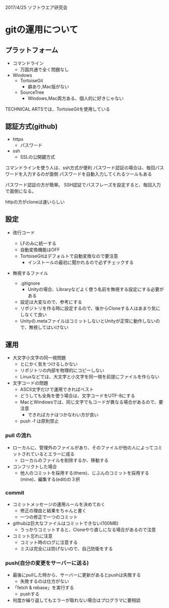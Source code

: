 2017/4/25 ソフトウエア研究会

# gitの運用について

## プラットフォーム

- コマンドライン
  - 万国共通で全く問題なし
- Windows
  - TortoiseGit
    - 癖あり,Mac版がない
  - SourceTree
    - Windows,Mac両方ある、個人的に好きじゃない

TECHNICAL ARTSでは、TortoiseGitを使用している

## 認証方式(github)

- https
  - パスワード
- ssh
  - SSLの公開鍵方式

コマンドラインを使う人は、ssh方式が便利
パスワード認証の場合は、毎回パスワードを入力するのが面倒
パスワードを自動入力してくれるツールもある

パスワード認証の方が簡単。
SSH認証でパスフレーズを設定すると、毎回入力で面倒になる。

httpの方がcloneは速いらしい

## 設定

- 改行コード
  - LFのみに統一する
  - 自動変換機能はOFF
  - TortoiseGitはデフォルトで自動変換なので要注意
    - インストールの最初に聞かれるので必ずチェックする

- 無視するファイル
  - .gitignore
    - Unityの場合、Libraryなどよく使う名前を無視する設定にする必要がある
  - 設定は大変なので、参考にする
  - リポジトリを作る時に設定するので、後からCloneする人はあまり気にしなくて良い
  - Unityの.metaファイルはコミットしないとUnityが正常に動作しないので、無視してはいけない


## 運用

- 大文字小文字の同一視問題
  - とにかく気をつけるしかない
  - リポジトリの内部を物理的にコピーしない
  - Linuxなどでは、大文字と小文字を同一視を前提にファイルを作らない
- 文字コードの問題
  - ASCII文字だけで運用できればベスト
  - どうしても全角を使う場合は、文字コードをUTF-8にする
  - MacとWindowsでは、同じ文字でもコードが異なる場合があるので、要注意
    - できればカナはつかなわい方が良い
  - push -f は原則禁止

### pull の流れ

- ローカルに、管理外のファイルがあり、そのファイルが他の人によってコミットされているとエラーに成る
  - ローカルのファイルを削除するか、移動する
- コンフリクトした場合
  - 他人のコミットを採用する(there)、じぶんのコミットを採用する(mine)、編集する(edit)の３択


### commit

- コミットメッセージの運用ルールを決めておく
  - 修正の理由と結果をちゃんと書く
  - 一つの修正で一つのコミット
- githubは巨大なファイルはコミットできない(100MB)
  - うっかりコミットすると、Cloneやり直しになる場合があるので注意
- コミット忘れに注意
  - コミット時のログに注意する
  - ミスは完全には防げないので、自己防衛をする


### push(自分の変更をサーバーに送る)

- 最後にpullした時から、サーバーに更新があるとpushは失敗する
  - 失敗するのは仕方がない
- 「fetch & rebase」を実行する
  - pushする
- 何度か繰り返してもエラーが取れない場合はプログラマに要相談
